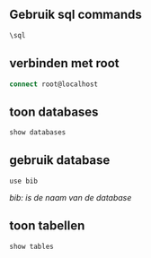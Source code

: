 ## Gebruik sql commands
```sql
\sql
```

## verbinden met root
```sql 
connect root@localhost
```

## toon databases
```sql
show databases
```

## gebruik database 
```
use bib
```
*bib: is de naam van de database*

## toon tabellen
```
show tables
```

